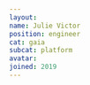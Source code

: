 ```yaml
---
layout:
name: Julie Victor
position: engineer
cat: gaia
subcat: platform
avatar:
joined: 2019
---
```


